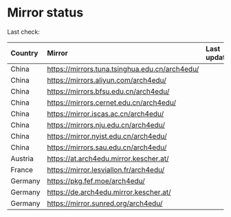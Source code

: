 <script src="./time.js"></script>
# Mirror status
Last check: <script type="text/javascript">localize(1734992408.279274);</script>

|Country|Mirror|Last update|
|:------|:-----|:----------|
|China|https://mirrors.tuna.tsinghua.edu.cn/arch4edu/|<script type="text/javascript">localize(1734938118);</script>|
|China|https://mirrors.aliyun.com/arch4edu/|<script type="text/javascript">localize(1734938118);</script>|
|China|https://mirrors.bfsu.edu.cn/arch4edu/|<script type="text/javascript">localize(1734938118);</script>|
|China|https://mirrors.cernet.edu.cn/arch4edu/|<script type="text/javascript">localize(1734938118);</script>|
|China|https://mirror.iscas.ac.cn/arch4edu/|<script type="text/javascript">localize(1734938118);</script>|
|China|https://mirrors.nju.edu.cn/arch4edu/|<script type="text/javascript">localize(1734938118);</script>|
|China|https://mirror.nyist.edu.cn/arch4edu/|<script type="text/javascript">localize(1734938118);</script>|
|China|https://mirrors.sau.edu.cn/arch4edu/|<script type="text/javascript">localize(1731653531);</script>|
|Austria|https://at.arch4edu.mirror.kescher.at/|<script type="text/javascript">localize(1734938118);</script>|
|France|https://mirror.lesviallon.fr/arch4edu/|<script type="text/javascript">localize(1734938118);</script>|
|Germany|https://pkg.fef.moe/arch4edu/|<script type="text/javascript">localize(1734938118);</script>|
|Germany|https://de.arch4edu.mirror.kescher.at/|<script type="text/javascript">localize(1734938118);</script>|
|Germany|https://mirror.sunred.org/arch4edu/|<script type="text/javascript">localize(1734938118);</script>|

<script src="./tablefilter/tablefilter.js"></script>
<script src="./table.js"></script>